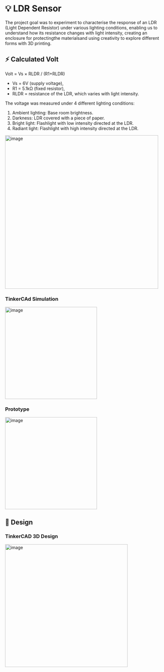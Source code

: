 # 💡 LDR Sensor

The project goal was to experiment to characterise the response of an LDR (Light Dependent Resistor) under various lighting conditions, enabling us to understand how its resistance changes with light intensity, creating an enclosure for protectingthe materialsand using creativity to explore different forms with 3D printing.


## ⚡️ Calculated Volt 

Volt = Vs × RLDR / (R1+RLDR) 

-	Vs = 6V (supply voltage),
-	R1 = 5.1kΩ (fixed resistor),
-	RLDR = resistance of the LDR, which varies with light intensity.

The voltage was measured under 4 different lighting conditions:

1.	Ambient lighting: Base room brightness.
2.	Darkness: LDR covered with a piece of paper.
3.  Bright light: Flashlight with low intensity directed at the LDR.
4.  Radiant light: Flashlight with high intensity directed at the LDR.

<img width="500" alt="image" src="https://github.com/user-attachments/assets/4a266dfe-6b0a-43ca-b23e-6f66a58d3d28">

### TinkerCAd Simulation 

<img width="300" alt="image" src="https://github.com/user-attachments/assets/dd763c85-3d5f-41c5-b43d-04fbc842bb26">

### Prototype 

<img width="300" alt="image" src="https://github.com/user-attachments/assets/3869404c-f0fa-40eb-a2fb-b1223023e292">

## 🎨 Design 

### TinkerCAD 3D Design 

<img width="400" alt="image" src="https://github.com/user-attachments/assets/7b421c4d-664d-4364-9f01-23072cdaeb0c">



